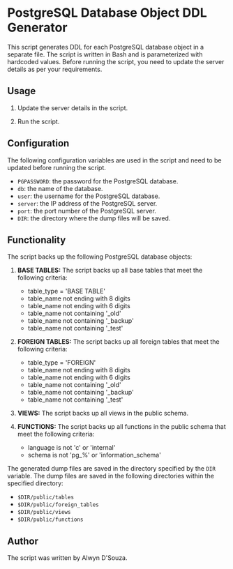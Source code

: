 # PostgreSQL Database Object DDL Generator

This script generates DDL for each PostgreSQL database object in a separate file. The script is written in Bash and is parameterized with hardcoded values. Before running the script, you need to update the server details as per your requirements.

## Usage

1. Update the server details in the script.

2. Run the script.

## Configuration

The following configuration variables are used in the script and need to be updated before running the script.

- `PGPASSWORD`: the password for the PostgreSQL database.
- `db`: the name of the database.
- `user`: the username for the PostgreSQL database.
- `server`: the IP address of the PostgreSQL server.
- `port`: the port number of the PostgreSQL server.
- `DIR`: the directory where the dump files will be saved.

## Functionality

The script backs up the following PostgreSQL database objects:

1. **BASE TABLES:** The script backs up all base tables that meet the following criteria:
   - table_type = 'BASE TABLE'
   - table_name not ending with 8 digits
   - table_name not ending with 6 digits
   - table_name not containing '_old'
   - table_name not containing '_backup'
   - table_name not containing '_test'

2. **FOREIGN TABLES:** The script backs up all foreign tables that meet the following criteria:
   - table_type = 'FOREIGN'
   - table_name not ending with 8 digits
   - table_name not ending with 6 digits
   - table_name not containing '_old'
   - table_name not containing '_backup'
   - table_name not containing '_test'

3. **VIEWS:** The script backs up all views in the public schema.

4. **FUNCTIONS:** The script backs up all functions in the public schema that meet the following criteria:
   - language is not 'c' or 'internal'
   - schema is not 'pg_%' or 'information_schema'

The generated dump files are saved in the directory specified by the `DIR` variable. The dump files are saved in the following directories within the specified directory:
- `$DIR/public/tables`
- `$DIR/public/foreign_tables`
- `$DIR/public/views`
- `$DIR/public/functions`

## Author

The script was written by Alwyn D'Souza.